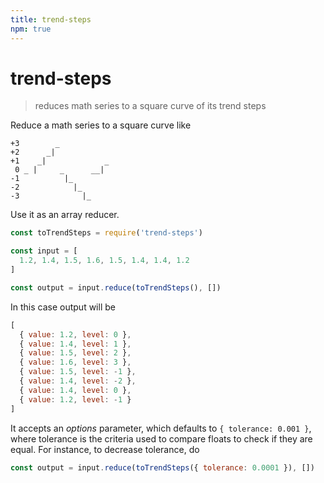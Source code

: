 ```yaml
---
title: trend-steps
npm: true
---
```

# trend-steps

> reduces math series to a square curve of its trend steps

Reduce a math series to a square curve like

```                    __
+3        _
+2      _|
+1    _|             _
 0 _ |     _      __|
-1          |_
-2            |_
-3              |_
```

Use it as an array reducer.

```javascript
const toTrendSteps = require('trend-steps')

const input = [
  1.2, 1.4, 1.5, 1.6, 1.5, 1.4, 1.4, 1.2
]

const output = input.reduce(toTrendSteps(), [])
```

In this case output will be

```javascript
[
  { value: 1.2, level: 0 },
  { value: 1.4, level: 1 },
  { value: 1.5, level: 2 },
  { value: 1.6, level: 3 },
  { value: 1.5, level: -1 },
  { value: 1.4, level: -2 },
  { value: 1.4, level: 0 },
  { value: 1.2, level: -1 }
]
```

It accepts an *options* parameter, which defaults to `{ tolerance: 0.001 }`, where
tolerance is the criteria used to compare floats to check if they are equal. For instance, to decrease tolerance, do


```javascript
const output = input.reduce(toTrendSteps({ tolerance: 0.0001 }), [])
```

